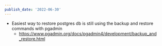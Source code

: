 ```yaml
---
publish_date: '2022-06-30'
---
```

- Easiest way to restore postgres db is still using the backup and restore commands with pgadmin
	- https://www.pgadmin.org/docs/pgadmin4/development/backup_and_restore.html
